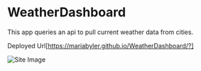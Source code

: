 # WeatherDashboard

This app queries an api to pull current weather data from cities. 

Deployed Url[https://mariabyler.github.io/WeatherDashboard/?]

![Site Image ](https://user-images.githubusercontent.com/69592367/108633799-46d69c00-7444-11eb-8d04-8f3d39ff8134.png)

